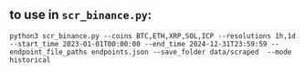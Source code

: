 ## **to use in `scr_binance.py`:**

`python3 scr_binance.py --coins BTC,ETH,XRP,SOL,ICP --resolutions 1h,1d --start_time 2023-01-01T00:00:00 --end_time 2024-12-31T23:59:59 --endpoint_file_paths endpoints.json --save_folder data/scraped  --mode historical`
